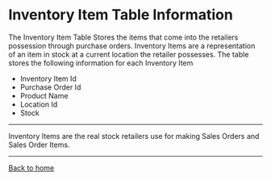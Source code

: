 # Inventory Item Table Information

The Inventory Item Table Stores the items that come into the retailers possession through purchase orders.
Inventory Items are a representation of an item in stock at a current location the retailer possesses.
The table stores the following information for each Inventory Item

- Inventory Item Id
- Purchase Order Id
- Product Name
- Location Id
- Stock

---

Inventory Items are the real stock retailers use for making Sales Orders and Sales Order Items.

---
[Back to home](..\README.md)